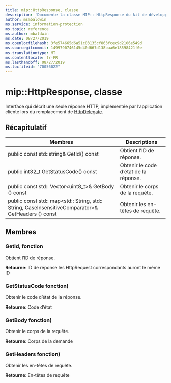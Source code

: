 ```yaml
---
title: mip::HttpResponse, classe
description: 'Documente la classe MIP:: HttpResponse du kit de développement logiciel (SDK) Microsoft Information Protection (MIP).'
author: msmbaldwin
ms.service: information-protection
ms.topic: reference
ms.author: mbaldwin
ms.date: 08/27/2019
ms.openlocfilehash: 3fe574665d6a51c03135cf863fcec9d2106e549d
ms.sourcegitcommit: 1499790746145d40d667d138baa6e18598421f0e
ms.translationtype: MT
ms.contentlocale: fr-FR
ms.lasthandoff: 08/27/2019
ms.locfileid: "70056022"
---
```

# <a name="class-miphttpresponse"></a>mip::HttpResponse, classe 
Interface qui décrit une seule réponse HTTP, implémentée par l’application cliente lors du remplacement de [HttpDelegate](class_mip_httpdelegate.md).
  
## <a name="summary"></a>Récapitulatif
 Membres                        | Descriptions                                
--------------------------------|---------------------------------------------
public const std::string& GetId() const  |  Obtient l’ID de réponse.
public int32_t GetStatusCode() const  |  Obtenir le code d’état de la réponse.
public const std:: Vector\<uint8_t\>& GetBody () const  |  Obtenir le corps de la requête.
public const std:: map\<std:: String, std:: String, CaseInsensitiveComparator\>& GetHeaders () const  |  Obtenir les en-têtes de requête.
  
## <a name="members"></a>Membres
  
### <a name="getid-function"></a>GetId, fonction
Obtient l’ID de réponse.

  
**Retourne**: ID de réponse les HttpRequest correspondants auront le même ID
  
### <a name="getstatuscode-function"></a>GetStatusCode fonction)
Obtenir le code d’état de la réponse.

  
**Retourne**: Code d’état
  
### <a name="getbody-function"></a>GetBody fonction)
Obtenir le corps de la requête.

  
**Retourne**: Corps de la demande
  
### <a name="getheaders-function"></a>GetHeaders fonction)
Obtenir les en-têtes de requête.

  
**Retourne**: En-têtes de requête